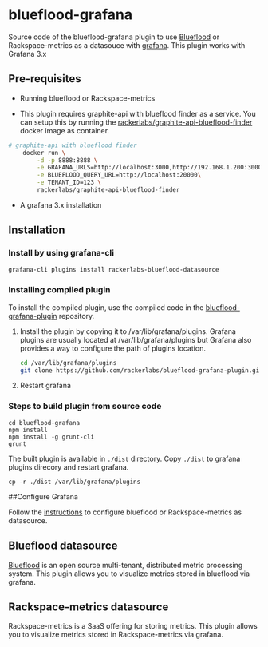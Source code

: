 # blueflood-grafana

Source code of the blueflood-grafana plugin to use [Blueflood](https://github.com/rackerlabs/blueflood) or 
Rackspace-metrics as a datasouce with [grafana](http://grafana.org/). This plugin works with Grafana 3.x


## Pre-requisites

* Running blueflood or Rackspace-metrics

* This plugin requires graphite-api with blueflood finder as a service. You can setup this by running the 
[rackerlabs/graphite-api-blueflood-finder](https://hub.docker.com/r/rackerlabs/graphite-api-blueflood-finder/) docker image as container.   

```sh
# graphite-api with blueflood finder
    docker run \
        -d -p 8888:8888 \
        -e GRAFANA_URLS=http://localhost:3000,http://192.168.1.200:3000 \
        -e BLUEFLOOD_QUERY_URL=http://localhost:20000\
        -e TENANT_ID=123 \
        rackerlabs/graphite-api-blueflood-finder
```  

* A grafana 3.x installation 

## Installation

### Install by using grafana-cli

```sh
grafana-cli plugins install rackerlabs-blueflood-datasource
```


### Installing compiled plugin
To install the compiled plugin, use the compiled code in the [blueflood-grafana-plugin](https://github.com/rackerlabs/blueflood-grafana-plugin) repository.  

1. Install the plugin by copying it to /var/lib/grafana/plugins. Grafana plugins are usually located at /var/lib/grafana/plugins 
but Grafana also provides a way to configure the path of plugins location.

    ```sh
    cd /var/lib/grafana/plugins
    git clone https://github.com/rackerlabs/blueflood-grafana-plugin.git
    ```

2. Restart grafana


### Steps to build plugin from source code

```
cd blueflood-grafana
npm install
npm install -g grunt-cli
grunt
```

The built plugin is available in `./dist` directory. Copy `./dist` to grafana plugins direcory and restart grafana. 
 
```
cp -r ./dist /var/lib/grafana/plugins
```

##Configure Grafana

Follow the [instructions](https://github.com/rackerlabs/blueflood-grafana/wiki/Getting-started) to configure 
blueflood or Rackspace-metrics as datasource.

## Blueflood datasource

[Blueflood](https://github.com/rackerlabs/blueflood) is an open source multi-tenant, distributed metric processing 
system. This plugin allows you to visualize metrics stored in blueflood via grafana. 

## Rackspace-metrics datasource

Rackspace-metrics is a SaaS offering for storing metrics. This plugin allows you to visualize metrics stored in 
Rackspace-metrics via grafana.   
